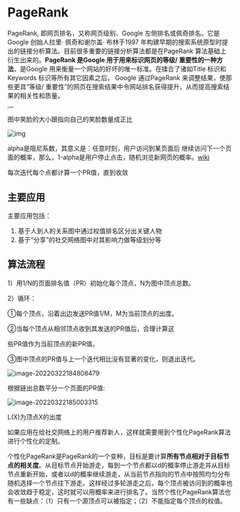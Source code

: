 # PageRank

PageRank, 即网页排名，又称网页级别、Google 左侧排名或佩奇排名。它是Google 创始人拉里· 佩奇和谢尔盖· 布林于1997 年构建早期的搜索系统原型时提出的链接分析算法。目前很多重要的链接分析算法都是在PageRank 算法基础上衍生出来的。**PageRank 是Google 用于用来标识网页的等级/ 重要性的一种方法**，是Google 用来衡量一个网站的好坏的唯一标准。在揉合了诸如Title 标识和Keywords 标识等所有其它因素之后， Google 通过PageRank 来调整结果，使那些更具“等级/ 重要性”的网页在搜索结果中令网站排名获得提升，从而提高搜索结果的相关性和质量。

<img src="https://gitee.com/luckywind/PigGo/raw/master/image/1920px-PageRank-hi-res.png" alt="img" style="zoom: 33%;" />

图中笑脸的大小跟指向自己的笑脸数量成正比

![img](https://gitee.com/luckywind/PigGo/raw/master/image/2019102116.gif)

alpha是阻尼系数，其意义是：任意时刻，用户访问到某页面后 继续访问下一个页面的概率，那么，1-alpha是用户停止点击，随机浏览新网页的概率。[wiki](https://zh.wikipedia.org/wiki/PageRank#%E5%AE%8C%E6%95%B4%E7%89%88%E6%9C%AC)

每次迭代每个点都计算一个PR值，直到收敛

## 主要应用

主要应用包括：

1. 基于人到人的关系图中通过权值排名区分出关键人物
2. 基于“分享”的社交网络图中对其影响力做等级划分等

## 算法流程 

1）用1/N的页面排名值（PR）初始化每个顶点，N为图中顶点总数。

2）循环：

①每个顶点，沿着出边发送PR值1/M，M为当前顶点的出度。

②当每个顶点从相邻顶点收到其发送的PR值后，合理计算这

些PR值作为当前顶点的新PR值。

③图中顶点的PR值与上一个迭代相比没有显著的变化，则退出迭代。

![image-20220322184808479](https://gitee.com/luckywind/PigGo/raw/master/image/image-20220322184808479.png)

根据链出总数平分一个页面的PR值:

![image-20220322185003315](https://gitee.com/luckywind/PigGo/raw/master/image/image-20220322185003315.png)

L(X)为顶点X的出度

如果应用在给社交网络上的用户推荐新人，这样就需要用到个性化PageRank算法进行个性化的定制。

个性化PageRank是PageRank的一个变种，目标是要计算**所有节点相对于目标节点的相关度**。从目标节点开始游走，每到一个节点都以d的概率停止游走并从目标节点重新开始，或者以d的概率继续游走，从当前节点指向的节点中按照均匀分布随机选择一个节点往下游走。这样经过多轮游走之后，每个顶点被访问到的概率也会收敛趋于稳定，这时就可以用概率来进行排名了。当然个性化PageRank算法也有一些缺点：（1）只有一个源顶点可以被指定；（2）不能指定每个顶点的权值。